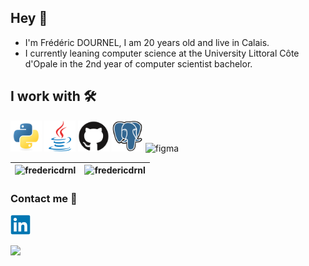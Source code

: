 ## Hey 👋

- I'm Frédéric DOURNEL, I am 20 years old and live in Calais.
- I currently leaning computer science at the University Littoral Côte d'Opale in the 2nd year of computer scientist bachelor.

## I work with 🛠

<p align="left">
  <img src="https://raw.githubusercontent.com/devicons/devicon/master/icons/python/python-original.svg" alt="python" width="50" height="50"/>
  <img src="https://raw.githubusercontent.com/devicons/devicon/master/icons/java/java-original.svg" alt="java" width="50" height="50"/>
  <img src="https://raw.githubusercontent.com/devicons/devicon/master/icons/github/github-original.svg" alt="git" width="50" height="50"/>
  <img src="https://raw.githubusercontent.com/devicons/devicon/master/icons/postgresql/postgresql-original.svg" alt="postgresql" width="50" height="50"/>
  <img src="https://www.vectorlogo.zone/logos/figma/figma-icon.svg" alt="figma" width="50" height="50"/>
</p>

| <img src="https://github-readme-stats.vercel.app/api?username=fredericdrnl&show_icons=true&theme=buefy" alt="fredericdrnl" />  | <img src="https://github-readme-stats.vercel.app/api/top-langs/?username=fredericdrnl&layout=compact&hide=html&theme=buefy" alt="fredericdrnl" /> |
| ------------- | ------------- |

### Contact me 💬

<p align="left">
  <a href="https://www.linkedin.com/in/fr%C3%A9d%C3%A9ric-dournel-a64292256/">
    <img src="https://raw.githubusercontent.com/devicons/devicon/master/icons/linkedin/linkedin-original.svg" alt="linkedin" width="32" height="32"/>
  </a>
</p>

<img src="https://visitor-badge.glitch.me/badge?page_id=fredericdrnl.fredericdrnl">

